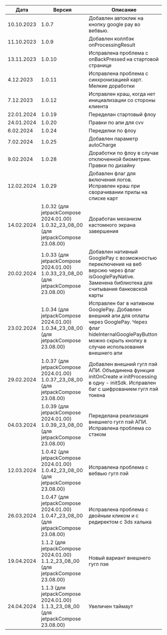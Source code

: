 | Дата       | Версия                                                                               | Описание                                                                                                                                                                            |
|------------|--------------------------------------------------------------------------------------|-------------------------------------------------------------------------------------------------------------------------------------------------------------------------------------|
| 10.10.2023 | 1.0.7                                                                                | Добавлен автоклик на кнопку google pay во вебвью.                                                                                                                                   |
| 11.10.2023 | 1.0.9                                                                                | Добавлен коллбэк onProcessingResult                                                                                                                                                 |
| 13.11.2023 | 1.0.10                                                                               | Исправлена проблема с onBackPressed на стартовой странице                                                                                                                           |
| 4.12.2023  | 1.0.11                                                                               | Исправлена проблема с синхронизацией карт. Мелкие доработки                                                                                                                         |
| 7.12.2023  | 1.0.12                                                                               | Исправлен краш, когда нет инициализации со стороны клиента                                                                                                                          |
| 22.01.2024 | 1.0.19                                                                               | Переделан стартовый флоу                                                                                                                                                            |
| 24.01.2024 | 1.0.20                                                                               | Правки по апи для cvv                                                                                                                                                               |
| 6.02.2024  | 1.0.24                                                                               | Переделки по флоу                                                                                                                                                                   |
| 7.02.2024  | 1.0.25                                                                               | Добавлен параметр autoCharge                                                                                                                                                        |
| 9.02.2024  | 1.0.28                                                                               | Доработки по флоу в случае отключенной биометрии. Правки по дизайну                                                                                                                 |
| 12.02.2024 | 1.0.29                                                                               | Добавлен флаг для включения логов. Исправлен краш при сворачивании прилы на списке карт                                                                                             |
| 14.02.2024 | 1.0.32 (для jetpackCompose 2024.01.00) 1.0.32_23_08_00 (для jetpackCompose 23.08.00) | Доработан механизм кастомного  экрана завершения                                                                                                                                    |
| 20.02.2024 | 1.0.33 (для jetpackCompose 2024.01.00) 1.0.33_23_08_00 (для jetpackCompose 23.08.00) | Добавлен нативный GooglePay с возможностью переключения на веб версию через флаг isGooglePayNative. Заменена библиотека для считывания банковской карты                             |
| 23.02.2024 | 1.0.34 (для jetpackCompose 2024.01.00) 1.0.34_23_08_00 (для jetpackCompose 23.08.00) | Исправлен баг в нативном GooglePay. Добавлен внешний апи для оплаты через GooglePay. Через флаг hideInternalGooglePayButton можно скрыть кнопку в случае использования внешнего апи |
| 29.02.2024 | 1.0.37 (для jetpackCompose 2024.01.00) 1.0.37_23_08_00 (для jetpackCompose 23.08.00) | Добавлен внешний гугл пэй АПИ. Объединена функция initOnCreate и initProcessing в одну - initSdk. Исправлен баг с шифрованием гугл пэй токена                                       |
| 04.03.2024 | 1.0.39 (для jetpackCompose 2024.01.00) 1.0.39_23_08_00 (для jetpackCompose 23.08.00) | Переделана реализация внешнего гугл пэй АПИ. Исправлена проблема со стэком                                                                                                          |
| 12.03.2024 | 1.0.42 (для jetpackCompose 2024.01.00) 1.0.42_23_08_00 (для jetpackCompose 23.08.00) | Исправлена проблема с вебвью гугл пэй                                                                                                                                               |
| 26.03.2024 | 1.0.47 (для jetpackCompose 2024.01.00) 1.0.47_23_08_00 (для jetpackCompose 23.08.00) | Исправлена проблема с двойным кликом и с редиректом с 3ds халыка                                                                                                                    |
| 19.04.2024 | 1.1.2 (для jetpackCompose 2024.01.00) 1.1.2_23_08_00 (для jetpackCompose 23.08.00)   | Новый вариант внешнего гугл пэя                                                                                                                                                     |
| 24.04.2024 | 1.1.3 (для jetpackCompose 2024.01.00) 1.1.3_23_08_00 (для jetpackCompose 23.08.00)   | Увеличен таймаут                                                                                                                                                                    |